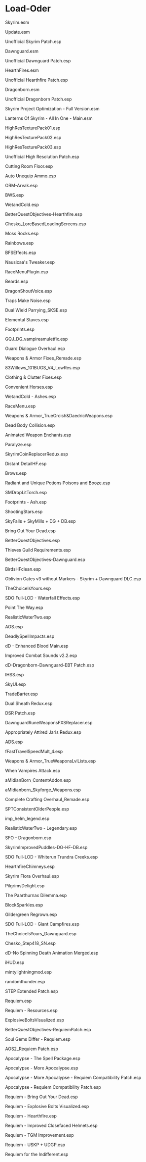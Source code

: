 # Load-Oder
Skyrim.esm

Update.esm

Unofficial Skyrim Patch.esp

Dawnguard.esm

Unofficial Dawnguard Patch.esp

HearthFires.esm

Unofficial Hearthfire Patch.esp

Dragonborn.esm

Unofficial Dragonborn Patch.esp

Skyrim Project Optimization - Full Version.esm

Lanterns Of Skyrim - All In One - Main.esm

HighResTexturePack01.esp

HighResTexturePack02.esp

HighResTexturePack03.esp

Unofficial High Resolution Patch.esp

Cutting Room Floor.esp

Auto Unequip Ammo.esp

ORM-Arvak.esp

BWS.esp

WetandCold.esp

BetterQuestObjectives-Hearthfire.esp

Chesko_LoreBasedLoadingScreens.esp

Moss Rocks.esp

Rainbows.esp

BFSEffects.esp

Nausicaa's Tweaker.esp

RaceMenuPlugin.esp

Beards.esp

DragonShoutVoice.esp

Traps Make Noise.esp

Dual Wield Parrying_SKSE.esp

Elemental Staves.esp

Footprints.esp

GQJ_DG_vampireamuletfix.esp

Guard Dialogue Overhaul.esp

Weapons & Armor Fixes_Remade.esp

83Willows_101BUGS_V4_LowRes.esp

Clothing & Clutter Fixes.esp

Convenient Horses.esp

WetandCold - Ashes.esp

RaceMenu.esp

Weapons & Armor_TrueOrcish&DaedricWeapons.esp

Dead Body Collision.esp

Animated Weapon Enchants.esp

Paralyze.esp

SkyrimCoinReplacerRedux.esp

Distant DetailHF.esp

Brows.esp

Radiant and Unique Potions Poisons and Booze.esp

SMDropLitTorch.esp

Footprints - Ash.esp

ShootingStars.esp

SkyFalls + SkyMills + DG + DB.esp

Bring Out Your Dead.esp

BetterQuestObjectives.esp

Thieves Guild Requirements.esp

BetterQuestObjectives-Dawnguard.esp

BirdsHFclean.esp

Oblivion Gates v3 without Markers - Skyrim + Dawnguard DLC.esp

TheChoiceIsYours.esp

SDO Full-LOD - Waterfall Effects.esp

Point The Way.esp

RealisticWaterTwo.esp

AOS.esp

DeadlySpellImpacts.esp

dD - Enhanced Blood Main.esp

Improved Combat Sounds v2.2.esp

dD-Dragonborn-Dawnguard-EBT Patch.esp

IHSS.esp

SkyUI.esp

TradeBarter.esp

Dual Sheath Redux.esp

DSR Patch.esp

DawnguardRuneWeaponsFXSReplacer.esp

Appropriately Attired Jarls Redux.esp

ADS.esp

fFastTravelSpeedMult_4.esp

Weapons & Armor_TrueWeaponsLvlLists.esp

When Vampires Attack.esp

aMidianBorn_ContentAddon.esp

aMidianborn_Skyforge_Weapons.esp

Complete Crafting Overhaul_Remade.esp

SPTConsistentOlderPeople.esp

imp_helm_legend.esp

RealisticWaterTwo - Legendary.esp

SFO - Dragonborn.esp

SkyrimImprovedPuddles-DG-HF-DB.esp

SDO Full-LOD - Whiterun Trundra Creeks.esp

HearthfireChimneys.esp

Skyrim Flora Overhaul.esp

PilgrimsDelight.esp

The Paarthurnax Dilemma.esp

BlockSparkles.esp

Gildergreen Regrown.esp

SDO Full-LOD - Giant Campfires.esp

TheChoiceIsYours_Dawnguard.esp

Chesko_Step418_SN.esp

dD-No Spinning Death Animation Merged.esp

iHUD.esp

mintylightningmod.esp

randomthunder.esp

STEP Extended Patch.esp

Requiem.esp

Requiem - Resources.esp

ExplosiveBoltsVisualized.esp

BetterQuestObjectives-RequiemPatch.esp

Soul Gems Differ - Requiem.esp

AOS2_Requiem Patch.esp

Apocalypse - The Spell Package.esp

Apocalypse - More Apocalypse.esp

Apocalypse - More Apocalypse - Requiem Compatibility Patch.esp

Apocalypse - Requiem Compatibility Patch.esp

Requiem - Bring Out Your Dead.esp

Requiem - Explosive Bolts Visualized.esp

Requiem - Hearthfire.esp

Requiem - Improved Closefaced Helmets.esp

Requiem - TGM Improvement.esp

Requiem - USKP + UDGP.esp

Requiem for the Indifferent.esp
